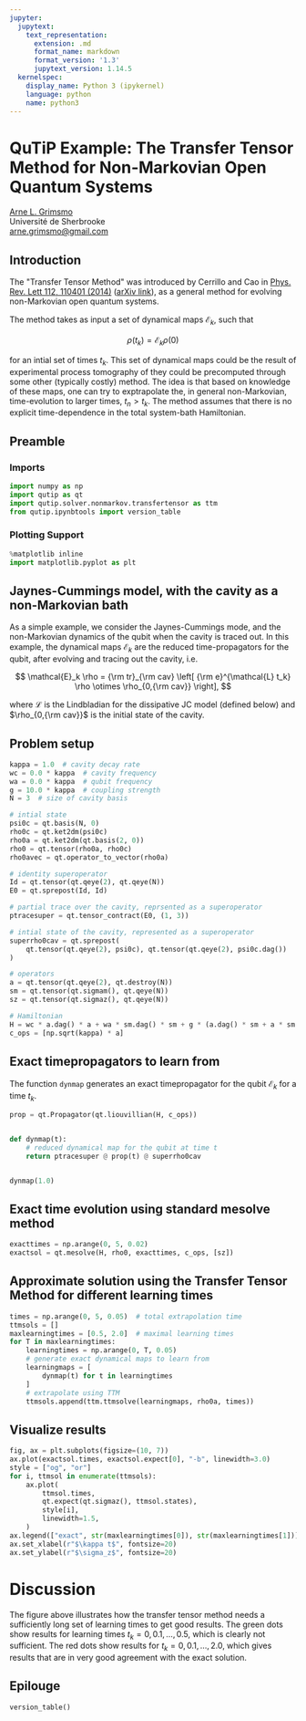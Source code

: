 ```yaml
---
jupyter:
  jupytext:
    text_representation:
      extension: .md
      format_name: markdown
      format_version: '1.3'
      jupytext_version: 1.14.5
  kernelspec:
    display_name: Python 3 (ipykernel)
    language: python
    name: python3
---
```


# QuTiP Example: The Transfer Tensor Method for Non-Markovian Open Quantum Systems


[Arne L. Grimsmo](http://arnegrimsmo.weebly.com/) <br>
Université de Sherbrooke <br>
[arne.grimsmo@gmail.com](email:arne.grimsmo@gmail.com)
$\newcommand{\ket}[1]{\left|#1\right\rangle}$
$\newcommand{\bra}[1]{\left\langle#1\right|}$


## Introduction


The "Transfer Tensor Method" was introduced by Cerrillo and Cao in [Phys. Rev. Lett 112, 110401 (2014)](http://journals.aps.org/prl/abstract/10.1103/PhysRevLett.112.110401) ([arXiv link](http://arxiv.org/abs/1307.7743)), as a general method for evolving non-Markovian open quantum systems.

The method takes as input a set of dynamical maps $\mathcal{E}_k$, such that

$$
\rho(t_k) = \mathcal{E}_k \rho(0)
$$

for an intial set of times $t_k$. This set of dynamical maps could be the result of experimental process tomography of they could be precomputed through some other (typically costly) method. The idea is that based on knowledge of these maps, one can try to exptrapolate the, in general non-Markovian, time-evolution to larger times, $t_n > t_k$. The method assumes that there is no explicit time-dependence in the total system-bath Hamiltonian.


## Preamble


### Imports

```python
import numpy as np
import qutip as qt
import qutip.solver.nonmarkov.transfertensor as ttm
from qutip.ipynbtools import version_table
```

### Plotting Support

```python
%matplotlib inline
import matplotlib.pyplot as plt
```

## Jaynes-Cummings model, with the cavity as a non-Markovian bath


As a simple example, we consider the Jaynes-Cummings mode, and the non-Markovian dynamics of the qubit when the cavity is traced out. In this example, the dynamical maps $\mathcal{E}_k$ are the reduced time-propagators for the qubit, after evolving and tracing out the cavity, i.e.

$$
\mathcal{E}_k \rho = {\rm tr}_{\rm cav} \left[ {\rm e}^{\mathcal{L} t_k} \rho \otimes \rho_{0,{\rm cav}} \right],
$$

where $\mathcal{L}$ is the Lindbladian for the dissipative JC model (defined below) and $\rho_{0,{\rm cav}}$ is the initial state of the cavity.


## Problem setup

```python
kappa = 1.0  # cavity decay rate
wc = 0.0 * kappa  # cavity frequency
wa = 0.0 * kappa  # qubit frequency
g = 10.0 * kappa  # coupling strength
N = 3  # size of cavity basis

# intial state
psi0c = qt.basis(N, 0)
rho0c = qt.ket2dm(psi0c)
rho0a = qt.ket2dm(qt.basis(2, 0))
rho0 = qt.tensor(rho0a, rho0c)
rho0avec = qt.operator_to_vector(rho0a)

# identity superoperator
Id = qt.tensor(qt.qeye(2), qt.qeye(N))
E0 = qt.sprepost(Id, Id)

# partial trace over the cavity, reprsented as a superoperator
ptracesuper = qt.tensor_contract(E0, (1, 3))

# intial state of the cavity, represented as a superoperator
superrho0cav = qt.sprepost(
    qt.tensor(qt.qeye(2), psi0c), qt.tensor(qt.qeye(2), psi0c.dag())
)

# operators
a = qt.tensor(qt.qeye(2), qt.destroy(N))
sm = qt.tensor(qt.sigmam(), qt.qeye(N))
sz = qt.tensor(qt.sigmaz(), qt.qeye(N))

# Hamiltonian
H = wc * a.dag() * a + wa * sm.dag() * sm + g * (a.dag() * sm + a * sm.dag())
c_ops = [np.sqrt(kappa) * a]
```

## Exact timepropagators to learn from


The function `dynmap` generates an exact timepropagator for the qubit $\mathcal{E}_{k}$ for a time $t_k$. <br>

```python
prop = qt.Propagator(qt.liouvillian(H, c_ops))


def dynmap(t):
    # reduced dynamical map for the qubit at time t
    return ptracesuper @ prop(t) @ superrho0cav


dynmap(1.0)
```

## Exact time evolution using standard mesolve method

```python
exacttimes = np.arange(0, 5, 0.02)
exactsol = qt.mesolve(H, rho0, exacttimes, c_ops, [sz])
```

## Approximate solution using the Transfer Tensor Method for different learning times

```python
times = np.arange(0, 5, 0.05)  # total extrapolation time
ttmsols = []
maxlearningtimes = [0.5, 2.0]  # maximal learning times
for T in maxlearningtimes:
    learningtimes = np.arange(0, T, 0.05)
    # generate exact dynamical maps to learn from
    learningmaps = [
        dynmap(t) for t in learningtimes
    ]
    # extrapolate using TTM
    ttmsols.append(ttm.ttmsolve(learningmaps, rho0a, times))
```

## Visualize results

```python
fig, ax = plt.subplots(figsize=(10, 7))
ax.plot(exactsol.times, exactsol.expect[0], "-b", linewidth=3.0)
style = ["og", "or"]
for i, ttmsol in enumerate(ttmsols):
    ax.plot(
        ttmsol.times,
        qt.expect(qt.sigmaz(), ttmsol.states),
        style[i],
        linewidth=1.5,
    )
ax.legend(["exact", str(maxlearningtimes[0]), str(maxlearningtimes[1])])
ax.set_xlabel(r"$\kappa t$", fontsize=20)
ax.set_ylabel(r"$\sigma_z$", fontsize=20)
```

# Discussion


The figure above illustrates how the transfer tensor method needs a sufficiently long set of learning times to get good results. The green dots show results for learning times $t_k=0,0.1,\dots,0.5$, which is clearly not sufficient. The red dots show results for $t_k=0,0.1,\dots,2.0$, which gives results that are in very good agreement with the exact solution.


## Epilouge

```python
version_table()
```
